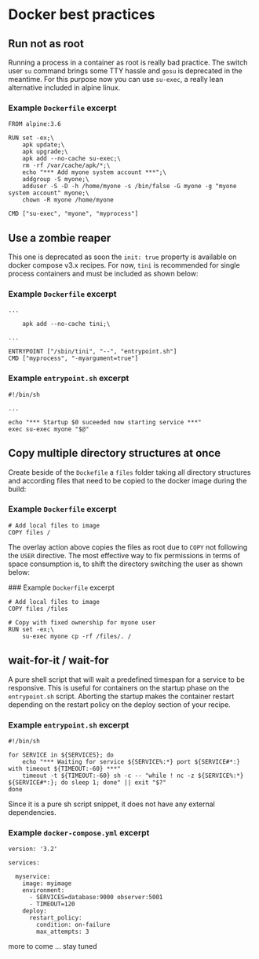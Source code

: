 # Docker best practices

## Run not as root
Running a process in a container as root is really bad practice. The switch user `su` command brings some TTY hassle and `gosu` is deprecated in the meantime. For this purpose now you can use `su-exec`, a really lean alternative included in alpine linux.

### Example `Dockerfile` excerpt
```
FROM alpine:3.6

RUN set -ex;\
    apk update;\
    apk upgrade;\
    apk add --no-cache su-exec;\
    rm -rf /var/cache/apk/*;\
    echo "*** Add myone system account ***";\
    addgroup -S myone;\
    adduser -S -D -h /home/myone -s /bin/false -G myone -g "myone system account" myone;\
    chown -R myone /home/myone

CMD ["su-exec", "myone", "myprocess"]
```

## Use a zombie reaper
This one is deprecated as soon the `init: true` property is available on docker compose v3.x recipes. For now, `tini` is recommended for single process containers and must be included as shown below:

### Example `Dockerfile` excerpt
```
...

    apk add --no-cache tini;\

...

ENTRYPOINT ["/sbin/tini", "--", "entrypoint.sh"]
CMD ["myprocess", "-myargument=true"]
```

### Example `entrypoint.sh` excerpt
```
#!/bin/sh

...

echo "*** Startup $0 suceeded now starting service ***"
exec su-exec myone "$@"
```
## Copy multiple directory structures at once
Create beside of the `Dockefile` a `files` folder taking all directory structures and according files that need to be copied to the docker image during the build:

### Example `Dockerfile` excerpt
```
# Add local files to image
COPY files /
```
The overlay action above copies the files as root due to `COPY` not following the `USER` directive. The most effective way to fix permissions in terms of space consumption is, to shift the directory switching the user as shown below:

### Example `Dockerfile` excerpt
```
# Add local files to image
COPY files /files

# Copy with fixed ownership for myone user
RUN set -ex;\
    su-exec myone cp -rf /files/. /
```

## wait-for-it / wait-for
A pure shell script that will wait a predefined timespan for a service to be responsive. This is useful for containers on the startup phase on the `entrypoint.sh` script. Aborting the startup makes the container restart depending on the restart policy on the deploy section of your recipe.

### Example `entrypoint.sh` excerpt
```
#!/bin/sh

for SERVICE in ${SERVICES}; do
    echo "*** Waiting for service ${SERVICE%:*} port ${SERVICE#*:} with timeout ${TIMEOUT:-60} ***"
    timeout -t ${TIMEOUT:-60} sh -c -- "while ! nc -z ${SERVICE%:*} ${SERVICE#*:}; do sleep 1; done" || exit "$?"
done
```
Since it is a pure sh script snippet, it does not have any external dependencies.


### Example `docker-compose.yml` excerpt
```
version: '3.2'

services:

  myservice:
    image: myimage
    environment:
      - SERVICES=database:9000 observer:5001
      - TIMEOUT=120
    deploy:
      restart_policy:
        condition: on-failure
        max_attempts: 3
```


more to come ... stay tuned
